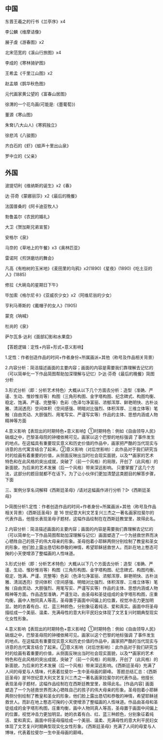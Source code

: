 ## 中国
东晋王羲之的行书《兰亭序》x4

李公麟《维摩诘像》

展子虔《游春图》x2

北宋范宽的《溪山行旅图》x4

李成的《寒林骑驴图》

王希孟《千里江山图》x2

赵孟頫《鹊华秋色图》

元代画家黄公望的《富春山居图》

徐渭的一个花鸟画(可能是:《墨葡萄》)

董源《寒山图》

朱耷(八大山人)《寒鸦独立》

徐悲鸿《八骏图》

齐白石的《虾》《蛙声十里出山泉》

罗中立的《父亲》

## 外国
波提切利《维纳斯的诞生》x2《春》

达·芬奇《蒙娜丽莎》x2《最后的晚餐》

法国普桑的《阿卡迪亚牧人》

勃鲁盖尔《农民的婚礼》

大卫《贺加斯兄弟宣誓》

安格尔《泉》

马奈的《草地上的午餐》x3《奥林匹亚》

雷诺阿《煎饼磨坊的舞会》

凡高《有柏树的玉米地》《麦田里的乌鸦》x2(1890)《星夜》(1890)《吃土豆的人》(1885)

修拉《大碗岛的星期日下午》

毕加索《格尔尼卡》《亚威农少女》x2（阿维尼翁的少女）

亨利马蒂斯的《戴帽子的女人》(1905)

蒙克《呐喊》

杜尚的《泉》

萨尔瓦多·达利《面部幻影和水果盘》

【答题逻辑：定性+内容+形式+意义影响】

1.定性：作者创造作品的时间+作者身份+所属画派+其他（称号及作品相关背景）

2.内容分析：简洁描述画面的主要内容；画面的内容是需要我们靠理解去记忆的（可以简单化一下作品简图帮助加深理解与记忆）▷达·芬奇《最后的晚餐》简图分析

3.形式分析（即：分析艺术特色）大概从以下几个方面去分析：造型（准确、严谨、生动、惟妙惟肖等）构图（三角形构图、金字塔构图、纪念碑式、构图均衡、稳定、饱满、严谨、完整等）色彩（色泽匀净富丽、浓郁浑厚、鲜艳明快、古朴淡雅、清润透亮）空间体积（空间感强、明暗对比强烈、体积浑厚、三维立体等）笔触（自由灵动、大胆强烈、用笔写实、严谨写实等）作品的主体、思想内涵或人物精神等方面

4.意义影响【表现出的时期特色+意义影响】①时期特色：例如《自由领导人民》硝烟之中，巴黎圣母院的钟楼依稀可见。画家以这个巴黎的地标强调 了事件发生的地点。在这幅具有重要现实意义和历史价值的作品中，画家把严酷的当代现实与诗意的古代寓言结合了起来。②意义影响（对后世影响）：此作品对于我们研究当时的绘画有着重要的价值，从侧面反映出当时社会现实面貌，以及**画家的艺术特色和在此风格的突出成就，突破了（前一个风格）的局限，开创了（此风格）的新面貌，为后来的艺术发展（后一个风格）带来深远影响。 只要掌握了这几个方法，这部分的题目就都不在话下。为了让小伙伴们更加清楚这类题目的解答步骤，下面

三、案例分享名词解释《西斯廷圣母》/请对这幅画作进行分析？▷《西斯廷圣母》                  

▷简图分析1.定性：作者创造作品的时间+作者身份+所属画派+其他（称号及作品相关背景）《西斯廷圣母》是 16 世纪意大利文艺复兴三杰之一著名画家拉斐尔的代表作品，他擅长表现圣母子题材，这幅作品绘制在在西斯廷教堂里，故得此名。

2.内容分析：简洁描述画面的主要内容；画面的内容是需要我们靠理解去记忆的（可以简单化一下作品简图帮助加深理解与记忆）画面塑造了一个为拯救世界而决心牺牲自己的孩子的伟大母亲的形象。圣母抱着小耶稣两侧分别绘制了教皇和圣女的形象，他们脸上露出恳切和恭敬的神情，希望耶稣拯救世人。而趴在地上憨态可掬的小天使增添了整幅画的人性味道。 

3.形式分析（即：分析艺术特色）大概从以下几个方面去分析：造型（准确、严谨、生动、惟妙惟肖等）构图（三角形构图、金字塔构图、纪念碑式、构图均衡、稳定、饱满、严谨、完整等）色彩（色泽匀净富丽、浓郁浑厚、鲜艳明快、古朴淡雅、清润透亮）空间体积（空间感强、明暗对比强烈、体积浑厚、三维立体等）笔触（自由灵动、大胆强烈、用笔写实、严谨写实等）作品的主体、思想内涵或人物精神等方面。作品造型准确，严谨生动，由圣母和圣徒组成的金字塔形构图，庄重均衡，画中人物同真人等高，圣母置于画面中间偏上的位置，视觉冲击力更加明显。她的衣着有白、红、蓝三种颜色，分别象征着纯洁、爱和真实。画面中将圣母描绘成一个美丽、温柔、充满母性的意大利平民妇女体现了文艺复兴时期典型现实化女性形象。

4.意义影响【表现出的时期特色+意义影响】①时期特色：例如《自由领导人民》硝烟之中，巴黎圣母院的钟楼依稀可见。画家以这个巴黎的地标强调 了事件发生的地点。在这幅具有重要现实意义和历史价值的作品中，画家把严酷的当代现实与诗意的古代寓言结合了起来。②意义影响（对后世影响）：此作品对于我们研究当时的绘画有着重要的价值，从侧面反映出当时社会现实面貌，以及**画家的艺术特色和在此风格的突出成就，突破了（前一个风格）的局限，开创了（此风格）的新面貌，为后来的艺术发展（后一个风格）带来深远影响。《西斯廷圣母》充满了人间的母爱与人情味，代表着拉斐尔一生中圣母画的巅峰。
答题总结汇总：《西斯廷圣母》是16世纪意大利文艺复兴三杰之一著名画家拉斐尔的代表作品，他擅长表现圣母子题材，这幅作品绘制在在西斯廷教堂里，故得此名。[作品内容] 画面塑造了一个为拯救世界而决心牺牲自己的孩子的伟大母亲的形象。圣母抱着小耶稣两侧分别绘制了教皇和圣女的形象，他们脸上露出恳切和恭敬的神情，希望耶稣拯救世人。而趴在地上憨态可掬的小天使增添了整幅画的人性味道。作品由圣母和圣徒组成的金字塔形构图，庄重均衡，画中人物同真人等高，圣母置于画面中间偏上的位置，视觉冲击力更加明显。她的衣着有白、红、蓝三种颜色，分别象征着纯洁、爱和真实。画面中将圣母描绘成一个美丽、温柔、充满母性的意大利平民妇女体现了文艺复兴时期典型现实化女性形象。《西斯廷圣母》充满了人间的母爱与人博味，代表着拉斐尔一生中圣母画的巅峰。
